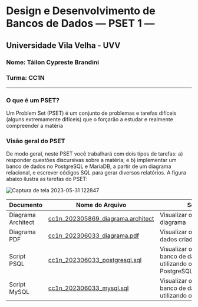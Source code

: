 



# Design e Desenvolvimento de Bancos de Dados — PSET 1 —

<h2> Universidade Vila Velha - UVV </h2>

### Nome: Táilon Cypreste Brandini
### Turma: CC1N

<hr>

<h3>O que é um PSET?</h3>

Um Problem Set (PSET) é um conjunto de problemas e tarefas difíceis (alguns
extremamente difíceis) que o forçarão a estudar e realmente compreender a matéria

### Visão geral do PSET

De modo geral, neste PSET você trabalhará com dois tipos de tarefas: a) responder questões discursivas sobre a matéria; e b) implementar um banco de dados no
PostgreSQL e MariaDB, a partir de um diagrama relacional, e escrever códigos SQL para gerar
diversos relatórios. A figura abaixo ilustra as tarefas do PSET:


![Captura de tela 2023-05-31 122847](https://github.com/TailonBrandini/uvv_bd1_cc1n/assets/120528969/64a765f2-dfab-48a1-a0fb-e6d14a564899)


Documento              | Nome do Arquivo                      | Sobre
-----------------------|------------------------------------- | -------------
 Diagrama Architect    | [cc1n_202305869_diagrama.architect](https://github.com/TailonBrandini/uvv_bd1_cc1n/blob/main/pset1/Diagrama/cc1n_202305869_postgresql.architect)   | Visualizar o código do diagrama
 Diagrama PDF          | [cc1n_202306033_diagrama.pdf](https://github.com/TailonBrandini/uvv_bd1_cc1n/blob/main/pset1/Diagrama/cc1n_202305869_postgresql.pdf)         | Visualizar o banco de dados criado
 Script PSQL           | [cc1n_202306033_postgresql.sql](https://github.com/TailonBrandini/uvv_bd1_cc1n/blob/main/pset1/Script/cc1n_202305869_postgresql.sql)        | Visualizar o Script do banco de dados utilizando o SGBD PostgreSQL
 Script MySQL          | [cc1n_202306033_mysql.sql](https://github.com/TailonBrandini/uvv_bd1_cc1n/blob/main/pset1/Script/cc1n_202305869_mysql.sql)             | Visualizar o Script do banco de dados utilizando o SBGD MySQL
